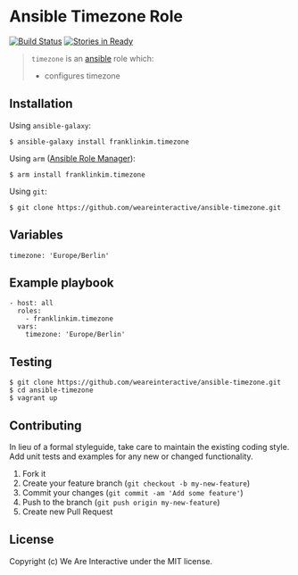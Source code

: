# Ansible Timezone Role

[![Build Status](https://travis-ci.org/weareinteractive/ansible-timezone.png?branch=master)](https://travis-ci.org/weareinteractive/ansible-timezone)
[![Stories in Ready](https://badge.waffle.io/weareinteractive/ansible-timezone.svg?label=ready&title=Ready)](http://waffle.io/weareinteractive/ansible-timezone)

> `timezone` is an [ansible](http://www.ansible.com) role which: 
> 
> * configures timezone

## Installation

Using `ansible-galaxy`:

```
$ ansible-galaxy install franklinkim.timezone
```

Using `arm` ([Ansible Role Manager](https://github.com/mirskytech/ansible-role-manager/)):

```
$ arm install franklinkim.timezone
```

Using `git`:

```
$ git clone https://github.com/weareinteractive/ansible-timezone.git
```

## Variables

```
timezone: 'Europe/Berlin'
```

## Example playbook

```
- host: all
  roles: 
    - franklinkim.timezone
  vars:
    timezone: 'Europe/Berlin'
```

## Testing

```
$ git clone https://github.com/weareinteractive/ansible-timezone.git
$ cd ansible-timezone
$ vagrant up
```

## Contributing
In lieu of a formal styleguide, take care to maintain the existing coding style. Add unit tests and examples for any new or changed functionality.

1. Fork it
2. Create your feature branch (`git checkout -b my-new-feature`)
3. Commit your changes (`git commit -am 'Add some feature'`)
4. Push to the branch (`git push origin my-new-feature`)
5. Create new Pull Request

## License
Copyright (c) We Are Interactive under the MIT license.
